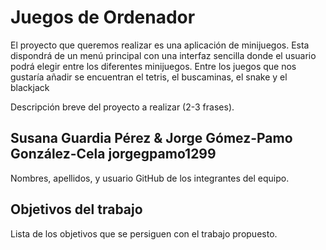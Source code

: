 # Juegos de Ordenador
El proyecto que queremos realizar es una aplicación de minijuegos. 
Esta dispondrá de un menú principal con una interfaz sencilla donde el usuario podrá elegir entre los diferentes minijuegos.
Entre los juegos que nos gustaría añadir se encuentran el tetris, el buscaminas, el snake y el blackjack

Descripción breve del proyecto a realizar (2-3 frases).

## Susana Guardia Pérez & Jorge Gómez-Pamo González-Cela jorgegpamo1299

Nombres, apellidos, y usuario GitHub de los integrantes del equipo.

## Objetivos del trabajo

Lista de los objetivos que se persiguen con el trabajo propuesto.
